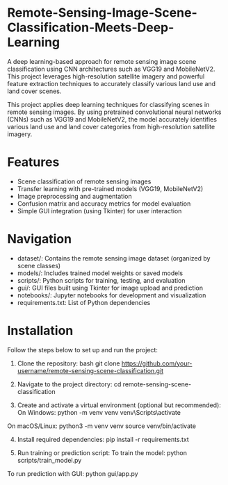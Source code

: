# Remote-Sensing-Image-Scene-Classification-Meets-Deep-Learning
A deep learning-based approach for remote sensing image scene classification using CNN architectures such as VGG19 and MobileNetV2. This project leverages high-resolution satellite imagery and powerful feature extraction techniques to accurately classify various land use and land cover scenes.

This project applies deep learning techniques for classifying scenes in remote sensing images. By using pretrained convolutional neural networks (CNNs) such as VGG19 and MobileNetV2, the model accurately identifies various land use and land cover categories from high-resolution satellite imagery.

# Features
- Scene classification of remote sensing images
- Transfer learning with pre-trained models (VGG19, MobileNetV2)
- Image preprocessing and augmentation
- Confusion matrix and accuracy metrics for model evaluation
- Simple GUI integration (using Tkinter) for user interaction

# Navigation
- dataset/: Contains the remote sensing image dataset (organized by scene classes)
- models/: Includes trained model weights or saved models
- scripts/: Python scripts for training, testing, and evaluation
- gui/: GUI files built using Tkinter for image upload and prediction
- notebooks/: Jupyter notebooks for development and visualization
- requirements.txt: List of Python dependencies

# Installation

Follow the steps below to set up and run the project:

1. Clone the repository:
   bash
   git clone https://github.com/your-username/remote-sensing-scene-classification.git

2. Navigate to the project directory:
   cd remote-sensing-scene-classification

3. Create and activate a virtual environment (optional but recommended):
  On Windows:
     python -m venv venv
     venv\Scripts\activate

  On macOS/Linux:
      python3 -m venv venv
      source venv/bin/activate

4. Install required dependencies:
  pip install -r requirements.txt

5. Run training or prediction script:
  To train the model:
    python scripts/train_model.py

  To run prediction with GUI:
    python gui/app.py
